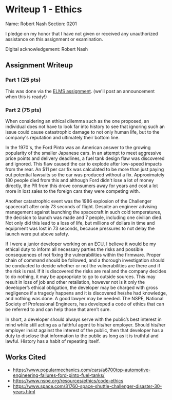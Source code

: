 # Writeup 1 - Ethics

Name: Robert Nash
Section: 0201

I pledge on my honor that I have not given or received any unauthorized assistance on this assignment or examination.

Digital acknowledgement: Robert Nash

## Assignment Writeup

### Part 1 (25 pts)

This was done via the [ELMS assignment](). (we'll post an announcement when this is ready!)

### Part 2 (75 pts)

When considering an ethical dilemma such as the one proposed, an individual does not have to look far into history to see that ignoring such an issue could cause catastrophic damage to not only human life, but to the company's reputation and ultimately their bottom line.

In the 1970's, the Ford Pinto was an American answer to the growing popularity of the smaller Japanese cars. In an attempt to meet aggressive price points and delivery deadlines, a fuel tank design flaw was discovered and ignored. This flaw caused the car to explode after low-speed impacts from the rear. An $11 per car fix was calculated to be more than just paying out potential lawsuits so the car was produced without a fix. Approximately 180 people died from this and although Ford didn't lose a lot of money directly, the PR from this drove consumers away for years and cost a lot more in lost sales to the foreign cars they were competing with.

Another catastrophic event was the 1986 explosion of the Challenger spacecraft after only 73 seconds of flight. Despite an engineer advising management against launching the spacecraft in such cold temperatures, the decision to launch was made and 7 people, including one civilian died. Not only did this lead to a loss of life, but millions of dollars in time and equipment was lost in 73 seconds, because pressures to not delay the launch were put above safety.

If I were a junior developer working on an ECU, I believe it would be my ethical duty to inform all necessary parties the risks and possible consequences of not fixing the vulnerabilities within the firmware. Proper chain of command should be followed, and a thorough investigation should be conducted to decide whether or not the vulnerabilities are there and if the risk is real. If it is discovered the risks are real and the company decides to do nothing, it may be appropriate to go to outside sources. This may result in loss of job and other retaliation, however not is it only the developer’s ethical obligation, the developer may be charged with gross negligence if a tragedy happens and it is discovered he/she had knowledge, and nothing was done. A good lawyer may be needed. The NSPE, National Society of Professional Engineers, has developed a code of ethics that can be referred to and can help those that aren’t sure. 

In short, a developer should always serve with the public’s best interest in mind while still acting as a faithful agent to his/her employer. Should his/her employer insist against the interest of the public, then that developer has a duty to disclose that information to the public as long as it is truthful and lawful. History has a habit of repeating itself.


## Works Cited



 * <https://www.popularmechanics.com/cars/a6700top-automotive-engineering-failures-ford-pinto-fuel-tanks/>
 * <https://www.nspe.org/resources/ethics/code-ethics>
 * <https://www.space.com/31760-space-shuttle-challenger-disaster-30-years.html>